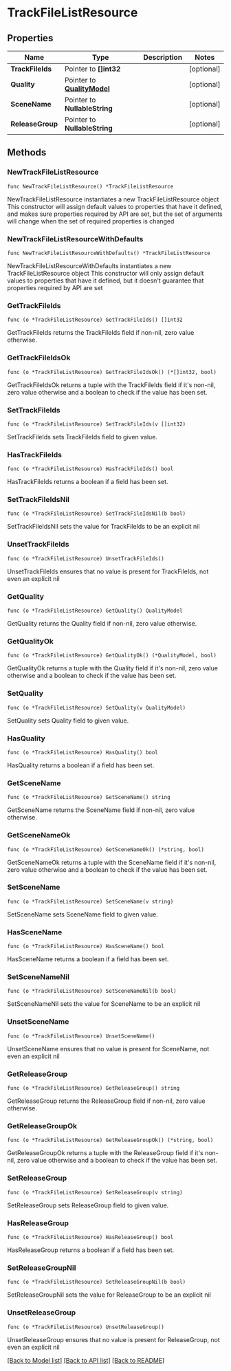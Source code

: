 # TrackFileListResource

## Properties

Name | Type | Description | Notes
------------ | ------------- | ------------- | -------------
**TrackFileIds** | Pointer to **[]int32** |  | [optional] 
**Quality** | Pointer to [**QualityModel**](QualityModel.md) |  | [optional] 
**SceneName** | Pointer to **NullableString** |  | [optional] 
**ReleaseGroup** | Pointer to **NullableString** |  | [optional] 

## Methods

### NewTrackFileListResource

`func NewTrackFileListResource() *TrackFileListResource`

NewTrackFileListResource instantiates a new TrackFileListResource object
This constructor will assign default values to properties that have it defined,
and makes sure properties required by API are set, but the set of arguments
will change when the set of required properties is changed

### NewTrackFileListResourceWithDefaults

`func NewTrackFileListResourceWithDefaults() *TrackFileListResource`

NewTrackFileListResourceWithDefaults instantiates a new TrackFileListResource object
This constructor will only assign default values to properties that have it defined,
but it doesn't guarantee that properties required by API are set

### GetTrackFileIds

`func (o *TrackFileListResource) GetTrackFileIds() []int32`

GetTrackFileIds returns the TrackFileIds field if non-nil, zero value otherwise.

### GetTrackFileIdsOk

`func (o *TrackFileListResource) GetTrackFileIdsOk() (*[]int32, bool)`

GetTrackFileIdsOk returns a tuple with the TrackFileIds field if it's non-nil, zero value otherwise
and a boolean to check if the value has been set.

### SetTrackFileIds

`func (o *TrackFileListResource) SetTrackFileIds(v []int32)`

SetTrackFileIds sets TrackFileIds field to given value.

### HasTrackFileIds

`func (o *TrackFileListResource) HasTrackFileIds() bool`

HasTrackFileIds returns a boolean if a field has been set.

### SetTrackFileIdsNil

`func (o *TrackFileListResource) SetTrackFileIdsNil(b bool)`

 SetTrackFileIdsNil sets the value for TrackFileIds to be an explicit nil

### UnsetTrackFileIds
`func (o *TrackFileListResource) UnsetTrackFileIds()`

UnsetTrackFileIds ensures that no value is present for TrackFileIds, not even an explicit nil
### GetQuality

`func (o *TrackFileListResource) GetQuality() QualityModel`

GetQuality returns the Quality field if non-nil, zero value otherwise.

### GetQualityOk

`func (o *TrackFileListResource) GetQualityOk() (*QualityModel, bool)`

GetQualityOk returns a tuple with the Quality field if it's non-nil, zero value otherwise
and a boolean to check if the value has been set.

### SetQuality

`func (o *TrackFileListResource) SetQuality(v QualityModel)`

SetQuality sets Quality field to given value.

### HasQuality

`func (o *TrackFileListResource) HasQuality() bool`

HasQuality returns a boolean if a field has been set.

### GetSceneName

`func (o *TrackFileListResource) GetSceneName() string`

GetSceneName returns the SceneName field if non-nil, zero value otherwise.

### GetSceneNameOk

`func (o *TrackFileListResource) GetSceneNameOk() (*string, bool)`

GetSceneNameOk returns a tuple with the SceneName field if it's non-nil, zero value otherwise
and a boolean to check if the value has been set.

### SetSceneName

`func (o *TrackFileListResource) SetSceneName(v string)`

SetSceneName sets SceneName field to given value.

### HasSceneName

`func (o *TrackFileListResource) HasSceneName() bool`

HasSceneName returns a boolean if a field has been set.

### SetSceneNameNil

`func (o *TrackFileListResource) SetSceneNameNil(b bool)`

 SetSceneNameNil sets the value for SceneName to be an explicit nil

### UnsetSceneName
`func (o *TrackFileListResource) UnsetSceneName()`

UnsetSceneName ensures that no value is present for SceneName, not even an explicit nil
### GetReleaseGroup

`func (o *TrackFileListResource) GetReleaseGroup() string`

GetReleaseGroup returns the ReleaseGroup field if non-nil, zero value otherwise.

### GetReleaseGroupOk

`func (o *TrackFileListResource) GetReleaseGroupOk() (*string, bool)`

GetReleaseGroupOk returns a tuple with the ReleaseGroup field if it's non-nil, zero value otherwise
and a boolean to check if the value has been set.

### SetReleaseGroup

`func (o *TrackFileListResource) SetReleaseGroup(v string)`

SetReleaseGroup sets ReleaseGroup field to given value.

### HasReleaseGroup

`func (o *TrackFileListResource) HasReleaseGroup() bool`

HasReleaseGroup returns a boolean if a field has been set.

### SetReleaseGroupNil

`func (o *TrackFileListResource) SetReleaseGroupNil(b bool)`

 SetReleaseGroupNil sets the value for ReleaseGroup to be an explicit nil

### UnsetReleaseGroup
`func (o *TrackFileListResource) UnsetReleaseGroup()`

UnsetReleaseGroup ensures that no value is present for ReleaseGroup, not even an explicit nil

[[Back to Model list]](../README.md#documentation-for-models) [[Back to API list]](../README.md#documentation-for-api-endpoints) [[Back to README]](../README.md)



